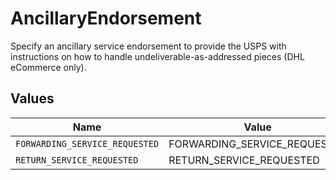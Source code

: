 # AncillaryEndorsement

Specify an ancillary service endorsement to provide the USPS with instructions on how to handle undeliverable-as-addressed pieces (DHL eCommerce only).


## Values

| Name                           | Value                          |
| ------------------------------ | ------------------------------ |
| `FORWARDING_SERVICE_REQUESTED` | FORWARDING_SERVICE_REQUESTED   |
| `RETURN_SERVICE_REQUESTED`     | RETURN_SERVICE_REQUESTED       |